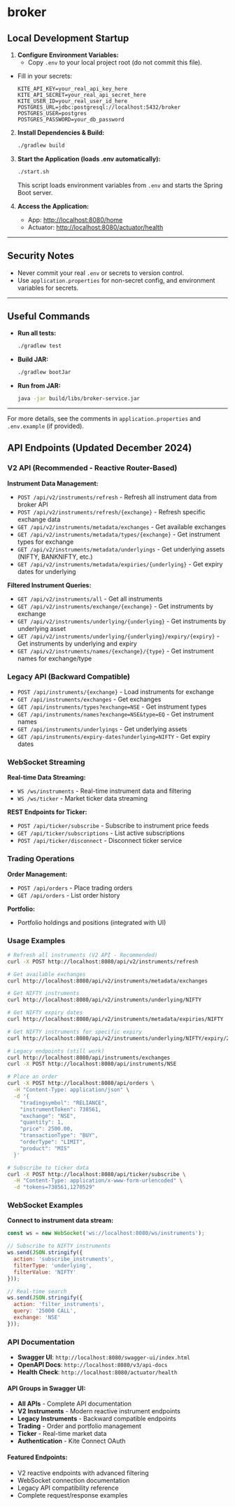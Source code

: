 # broker

## Local Development Startup

1. **Configure Environment Variables:**
   - Copy `.env` to your local project root (do not commit this file).
 - Fill in your secrets:
    ```env
    KITE_API_KEY=your_real_api_key_here
    KITE_API_SECRET=your_real_api_secret_here
    KITE_USER_ID=your_real_user_id_here
    POSTGRES_URL=jdbc:postgresql://localhost:5432/broker
    POSTGRES_USER=postgres
    POSTGRES_PASSWORD=your_db_password
    ```

2. **Install Dependencies & Build:**
   ```zsh
   ./gradlew build
   ```

3. **Start the Application (loads .env automatically):**
   ```zsh
   ./start.sh
   ```
   This script loads environment variables from `.env` and starts the Spring Boot server.

4. **Access the Application:**
   - App: [http://localhost:8080/home](http://localhost:8080/home)
   - Actuator: [http://localhost:8080/actuator/health](http://localhost:8080/actuator/health)

---

## Security Notes
- Never commit your real `.env` or secrets to version control.
- Use `application.properties` for non-secret config, and environment variables for secrets.

---

## Useful Commands
- **Run all tests:**
  ```zsh
  ./gradlew test
  ```
- **Build JAR:**
  ```zsh
  ./gradlew bootJar
  ```
- **Run from JAR:**
  ```zsh
  java -jar build/libs/broker-service.jar
  ```

---

For more details, see the comments in `application.properties` and `.env.example` (if provided).

## API Endpoints (Updated December 2024)

### V2 API (Recommended - Reactive Router-Based)

**Instrument Data Management:**
- `POST /api/v2/instruments/refresh` - Refresh all instrument data from broker API
- `POST /api/v2/instruments/refresh/{exchange}` - Refresh specific exchange data
- `GET /api/v2/instruments/metadata/exchanges` - Get available exchanges
- `GET /api/v2/instruments/metadata/types/{exchange}` - Get instrument types for exchange
- `GET /api/v2/instruments/metadata/underlyings` - Get underlying assets (NIFTY, BANKNIFTY, etc.)
- `GET /api/v2/instruments/metadata/expiries/{underlying}` - Get expiry dates for underlying

**Filtered Instrument Queries:**
- `GET /api/v2/instruments/all` - Get all instruments
- `GET /api/v2/instruments/exchange/{exchange}` - Get instruments by exchange
- `GET /api/v2/instruments/underlying/{underlying}` - Get instruments by underlying asset
- `GET /api/v2/instruments/underlying/{underlying}/expiry/{expiry}` - Get instruments by underlying and expiry
- `GET /api/v2/instruments/names/{exchange}/{type}` - Get instrument names for exchange/type

### Legacy API (Backward Compatible)
- `POST /api/instruments/{exchange}` - Load instruments for exchange
- `GET /api/instruments/exchanges` - Get exchanges
- `GET /api/instruments/types?exchange=NSE` - Get instrument types
- `GET /api/instruments/names?exchange=NSE&type=EQ` - Get instrument names
- `GET /api/instruments/underlyings` - Get underlying assets
- `GET /api/instruments/expiry-dates?underlying=NIFTY` - Get expiry dates

### WebSocket Streaming

**Real-time Data Streaming:**
- `WS /ws/instruments` - Real-time instrument data and filtering
- `WS /ws/ticker` - Market ticker data streaming

**REST Endpoints for Ticker:**
- `POST /api/ticker/subscribe` - Subscribe to instrument price feeds
- `GET /api/ticker/subscriptions` - List active subscriptions
- `POST /api/ticker/disconnect` - Disconnect ticker service

### Trading Operations

**Order Management:**
- `POST /api/orders` - Place trading orders
- `GET /api/orders` - List order history

**Portfolio:**
- Portfolio holdings and positions (integrated with UI)

### Usage Examples

```bash
# Refresh all instruments (V2 API - Recommended)
curl -X POST http://localhost:8080/api/v2/instruments/refresh

# Get available exchanges
curl http://localhost:8080/api/v2/instruments/metadata/exchanges

# Get NIFTY instruments
curl http://localhost:8080/api/v2/instruments/underlying/NIFTY

# Get NIFTY expiry dates
curl http://localhost:8080/api/v2/instruments/metadata/expiries/NIFTY

# Get NIFTY instruments for specific expiry
curl http://localhost:8080/api/v2/instruments/underlying/NIFTY/expiry/2024-12-26

# Legacy endpoints (still work)
curl http://localhost:8080/api/instruments/exchanges
curl -X POST http://localhost:8080/api/instruments/NSE

# Place an order
curl -X POST http://localhost:8080/api/orders \
  -H "Content-Type: application/json" \
  -d '{
    "tradingsymbol": "RELIANCE",
    "instrumentToken": 738561,
    "exchange": "NSE",
    "quantity": 1,
    "price": 2500.00,
    "transactionType": "BUY",
    "orderType": "LIMIT",
    "product": "MIS"
  }'

# Subscribe to ticker data
curl -X POST http://localhost:8080/api/ticker/subscribe \
  -H "Content-Type: application/x-www-form-urlencoded" \
  -d "tokens=738561,1270529"
```

### WebSocket Examples

**Connect to instrument data stream:**
```javascript
const ws = new WebSocket('ws://localhost:8080/ws/instruments');

// Subscribe to NIFTY instruments
ws.send(JSON.stringify({
  action: 'subscribe_instruments',
  filterType: 'underlying',
  filterValue: 'NIFTY'
}));

// Real-time search
ws.send(JSON.stringify({
  action: 'filter_instruments',
  query: '25000 CALL',
  exchange: 'NSE'
}));
```

### API Documentation

- **Swagger UI**: `http://localhost:8080/swagger-ui/index.html`
- **OpenAPI Docs**: `http://localhost:8080/v3/api-docs`
- **Health Check**: `http://localhost:8080/actuator/health`

#### API Groups in Swagger UI:
- **All APIs** - Complete API documentation
- **V2 Instruments** - Modern reactive instrument endpoints
- **Legacy Instruments** - Backward compatible endpoints
- **Trading** - Order and portfolio management
- **Ticker** - Real-time market data
- **Authentication** - Kite Connect OAuth

#### Featured Endpoints:
- V2 reactive endpoints with advanced filtering
- WebSocket connection documentation
- Legacy API compatibility reference
- Complete request/response examples

